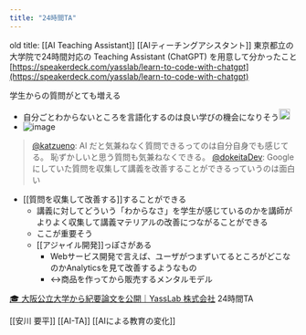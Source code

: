 ```yaml
---
title: "24時間TA"
---
```


old title: [[AI Teaching Assistant]]
[[AIティーチングアシスタント]]
東京都立の大学院で24時間対応の Teaching Assistant (ChatGPT) を用意して分かったこと
[https://speakerdeck.com/yasslab/learn-to-code-with-chatgpt](https://speakerdeck.com/yasslab/learn-to-code-with-chatgpt)

学生からの質問がとても増える
- 自分ごとわからないところを言語化するのは良い学びの機会になりそう<img src='https://scrapbox.io/api/pages/nishio/nishio/icon' alt='nishio.icon' height="19.5"/>
- ![image](https://gyazo.com/6c1eaf73220305a28dff3220b9efa7ac/thumb/1000)
> [@katzueno](https://twitter.com/katzueno/status/1651901131130552320?s=20): AI だと気兼ねなく質問できるってのは自分自身でも感じてる。
> 恥ずかしいと思う質問も気兼ねなくできる。
> [@dokeitaDev](https://twitter.com/dokeitaDev/status/1651901348844273664?s=20): Googleにしていた質問を収集して講義を改善することができるっていうのは面白い
- [[質問を収集して改善する]]することができる
    - 講義に対してどういう「わからなさ」を学生が感じているのかを講師がよりよく収集して講義マテリアルの改善につながることができる
    - ここが重要そう
    - [[アジャイル開発]]っぽさがある
        - Webサービス開発で言えば、ユーザがつまずいてるところがどこなのかAnalyticsを見て改善するようなもの
        - ↔商品を作ってから販売するメンタルモデル


[🎓 大阪公立大学から紀要論文を公開｜YassLab 株式会社](https://note.com/yasslab/n/n3c2b9b2aa731)
24時間TA

[[安川 要平]]
[[AI-TA]]
[[AIによる教育の変化]]
